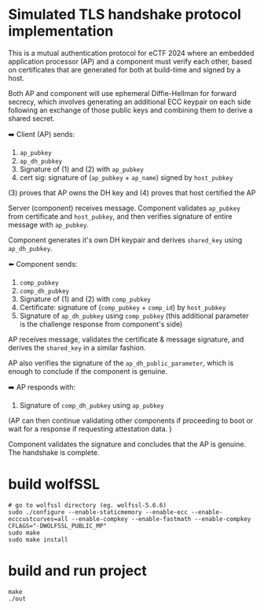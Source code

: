 # Simulated TLS handshake protocol implementation
This is a mutual authentication protocol for eCTF 2024 where an embedded application processor (AP) and a component must verify each other, based on certificates that are generated for both at build-time and signed by a host. 

Both AP and component will use ephemeral Diffie-Hellman for forward secrecy, which involves generating an additional ECC keypair on each side following an exchange of those public keys and combining them to derive a shared secret.   

➡️ Client (AP) sends:  
1) `ap_pubkey`
2) `ap_dh_pubkey` 
3) Signature of (1) and (2) with `ap_pubkey`
4) cert sig: signature of  (`ap_pubkey` + `ap_name`) signed by `host_pubkey`

(3) proves that AP owns the DH key and (4) proves that host certified the AP  

Server (component) receives message. Component validates `ap_pubkey` from certificate and `host_pubkey`, and then verifies signature of entire message with `ap_pubkey`.  

Component generates it's own DH keypair and derives `shared_key` using `ap_dh_pubkey`.  

⬅️ Component sends:  
1) `comp_pubkey`
2) `comp_dh_pubkey`
3) Signature of (1) and (2) with `comp_pubkey`
4) Certificate: signature of (`comp_pubkey` + `comp_id`) by `host_pubkey`
5) Signature of `ap_dh_pubkey` using `comp_pubkey` (this additional parameter is the challenge response from component's side)

AP receives message, validates the certificate & message signature, and derives the `shared_key` in a similar fashion.   

AP also verifies the signature of the `ap_dh_public_parameter`, which is enough to conclude if the component is genuine.   

➡️ AP responds with:   
1) Signature of `comp_dh_pubkey` using `ap_pubkey`

(AP can then continue validating other components if proceeding to boot or wait for a response if requesting attestation data. )  

Component validates the signature and concludes that the AP is genuine.  
The handshake is complete.  

# build wolfSSL
```
# go to wolfssl directory (eg. wolfssl-5.6.6)
sudo ./configure --enable-staticmemory --enable-ecc --enable-ecccustcurves=all --enable-compkey --enable-fastmath --enable-compkey CFLAGS="-DWOLFSSL_PUBLIC_MP"
sudo make
sudo make install
```

# build and run project
```
make
./out
```
